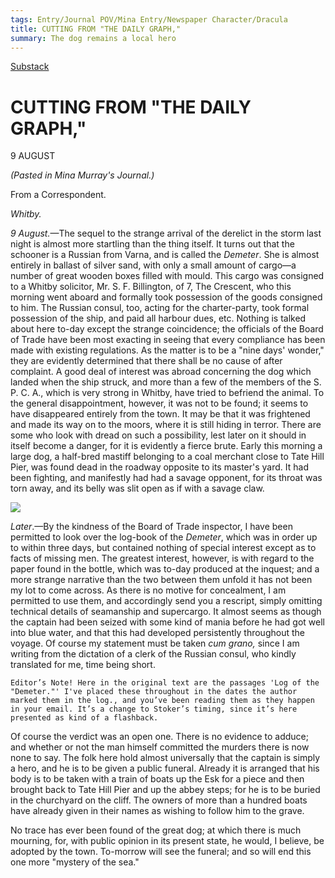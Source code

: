 ```yaml
---
tags: Entry/Journal POV/Mina Entry/Newspaper Character/Dracula 
title: CUTTING FROM "THE DAILY GRAPH,"
summary: The dog remains a local hero
---
```


[Substack](https://draculadaily.substack.com/p/dracula-august-9-217)

# CUTTING FROM "THE DAILY GRAPH,"

9 AUGUST

_(Pasted in Mina Murray's Journal.)_

From a Correspondent.

_Whitby._

_9 August._—The sequel to the strange arrival of the derelict in the storm last night is almost more startling than the thing itself. It turns out that the schooner is a Russian from Varna, and is called the _Demeter_. She is almost entirely in ballast of silver sand, with only a small amount of cargo—a number of great wooden boxes filled with mould. This cargo was consigned to a Whitby solicitor, Mr. S. F. Billington, of 7, The Crescent, who this morning went aboard and formally took possession of the goods consigned to him. The Russian consul, too, acting for the charter-party, took formal possession of the ship, and paid all harbour dues, etc. Nothing is talked about here to-day except the strange coincidence; the officials of the Board of Trade have been most exacting in seeing that every compliance has been made with existing regulations. As the matter is to be a "nine days' wonder," they are evidently determined that there shall be no cause of after complaint. A good deal of interest was abroad concerning the dog which landed when the ship struck, and more than a few of the members of the S. P. C. A., which is very strong in Whitby, have tried to befriend the animal. To the general disappointment, however, it was not to be found; it seems to have disappeared entirely from the town. It may be that it was frightened and made its way on to the moors, where it is still hiding in terror. There are some who look with dread on such a possibility, lest later on it should in itself become a danger, for it is evidently a fierce brute. Early this morning a large dog, a half-bred mastiff belonging to a coal merchant close to Tate Hill Pier, was found dead in the roadway opposite to its master's yard. It had been fighting, and manifestly had had a savage opponent, for its throat was torn away, and its belly was slit open as if with a savage claw.

![](file:///C:/Users/emily/AppData/Local/Packages/microsoft.windowscommunicationsapps_8wekyb3d8bbwe/TempState/msohtmlclip/clip_image001.png)

_Later_.—By the kindness of the Board of Trade inspector, I have been permitted to look over the log-book of the _Demeter_, which was in order up to within three days, but contained nothing of special interest except as to facts of missing men. The greatest interest, however, is with regard to the paper found in the bottle, which was to-day produced at the inquest; and a more strange narrative than the two between them unfold it has not been my lot to come across. As there is no motive for concealment, I am permitted to use them, and accordingly send you a rescript, simply omitting technical details of seamanship and supercargo. It almost seems as though the captain had been seized with some kind of mania before he had got well into blue water, and that this had developed persistently throughout the voyage. Of course my statement must be taken _cum grano,_ since I am writing from the dictation of a clerk of the Russian consul, who kindly translated for me, time being short.

```
Editor’s Note! Here in the original text are the passages 'Log of the "Demeter."' I've placed these throughout in the dates the author marked them in the log., and you’ve been reading them as they happen in your email. It’s a change to Stoker’s timing, since it’s here presented as kind of a flashback.                  
```

Of course the verdict was an open one. There is no evidence to adduce; and whether or not the man himself committed the murders there is now none to say. The folk here hold almost universally that the captain is simply a hero, and he is to be given a public funeral. Already it is arranged that his body is to be taken with a train of boats up the Esk for a piece and then brought back to Tate Hill Pier and up the abbey steps; for he is to be buried in the churchyard on the cliff. The owners of more than a hundred boats have already given in their names as wishing to follow him to the grave.

No trace has ever been found of the great dog; at which there is much mourning, for, with public opinion in its present state, he would, I believe, be adopted by the town. To-morrow will see the funeral; and so will end this one more "mystery of the sea."
